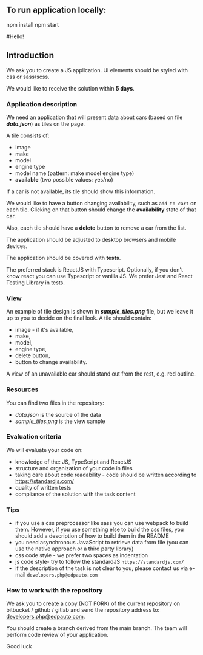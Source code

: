 ## To run application locally:
npm install
npm start

#Hello!

## Introduction

We ask you to create a JS application. UI elements should be styled with css or sass/scss.

We would like to receive the solution within **5 days**.

### Application description

We need an application that will present data about cars (based on file **_data.json_**) as tiles on the page.

A tile consists of:

- image
- make
- model
- engine type
- model name (pattern: make model engine type)
- **available** (two possible values: yes/no)

If a car is not available, its tile should show this information.

We would like to have a button changing availability, such as `add to cart` on each tile.
Clicking on that button should change the **availability** state of that car.

Also, each tile should have a **delete** button to remove a car from the list.

The application should be adjusted to desktop browsers and mobile devices.

The application should be covered with **tests**.

The preferred stack is ReactJS with Typescript. Optionally, if you don't know react you can use Typescript or vanilla JS. 
We prefer Jest and React Testing Library in tests.

### View

An example of tile design is shown in **_sample_tiles.png_** file, but we leave it up to you to decide on the final look.
A tile should contain:

- image - if it's available,
- make,
- model,
- engine type,
- delete button,
- button to change availability.

A view of an unavailable car should stand out from the rest, e.g. red outline.

### Resources

You can find two files in the repository:
- _data.json_ is the source of the data
- _sample_tiles.png_ is the view sample

### Evaluation criteria

We will evaluate your code on:

- knowledge of the: JS, TypeScript and ReactJS
- structure and organization of your code in files
- taking care about code readability - code should be written according to https://standardjs.com/
- quality of written tests
- compliance of the solution with the task content

### Tips

- if you use a css preprocessor like sass you can use webpack to build them. However,
  if you use something else to build the css files, you should add a description of how to build them in the README
- you need asynchronous JavaScript to retrieve data from file (you can use the native approach or a third party library)
- css code style - we prefer two spaces as indentation
- js code style- try to follow the standardJS ``https://standardjs.com/``
- if the description of the task is not clear to you, please contact us via e-mail ``developers.php@edpauto.com``

### How to work with the repository

We ask you to create a copy (NOT FORK) of the current repository on bitbucket / github / gitlab and send the repository address to: developers.php@edpauto.com.

You should create a branch derived from the main branch. The team will perform code review of your application.

Good luck